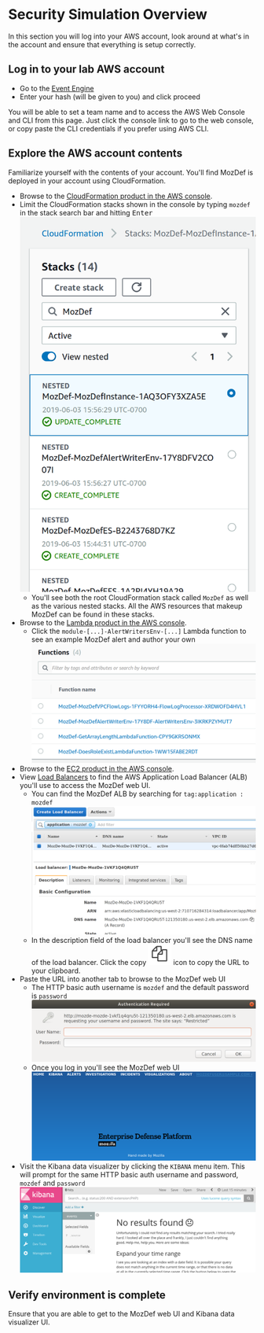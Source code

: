 # Security Simulation Overview

In this section you will log into your AWS account, look around at what's in the
account and ensure that everything is setup correctly.

## Log in to your lab AWS account

* Go to the [Event Engine](https://dashboard.eventengine.run/login)
* Enter your hash (will be given to you) and click proceed

You will be able to set a team name and to access the AWS Web Console and CLI from this page. Just click the console link to go to the web console, or copy paste the CLI credentials if you prefer using AWS CLI.

## Explore the AWS account contents

Familiarize yourself with the contents of your account. You'll find MozDef is
deployed in your account using CloudFormation. 

* Browse to the [CloudFormation product in the AWS console](https://us-west-2.console.aws.amazon.com/cloudformation/home).
* Limit the CloudFormation stacks shown in the console by typing `mozdef` in the
  stack search bar and hitting <kbd>Enter</kbd>
  ![Search for MozDef CloudFormation Stack](img/01-Search-for-MozDef-CloudFormation-Stack.png)
  * You'll see both the root CloudFormation stack called `MozDef` as well as
    the various nested stacks. All the AWS resources that makeup MozDef can be
    found in these stacks.
* Browse to the [Lambda product in the AWS console](https://us-west-2.console.aws.amazon.com/lambda/home).
  * Click the `module-[...]-AlertWritersEnv-[...]` Lambda function to see an example
    MozDef alert and author your own
    ![MozDef Lambda functions](img/01-MozDef-Lambda-functions.png)
* Browse to the [EC2 product in the AWS console](https://us-west-2.console.aws.amazon.com/ec2/v2/home).
* View [Load Balancers](https://us-west-2.console.aws.amazon.com/ec2/v2/home?region=us-west-2#LoadBalancers:)
  to find the AWS Application Load Balancer (ALB) you'll use to access the MozDef
  web UI.
  * You can find the MozDef ALB by searching for `tag:application : mozdef`
    ![Search for MozDef Load Balancer](img/01-Search-for-MozDef-Load-Balancer.png)
  * In the description field of the load balancer you'll see the DNS name of the
    load balancer. Click the copy ![copy icon](img/01-Copy-icon.png) icon to
    copy the URL to your clipboard.
* Paste the URL into another tab to browse to the MozDef web UI
  * The HTTP basic auth username is `mozdef` and the default password is `password`
    ![MozDef basic auth prompt](img/01-MozDef-basic-auth-prompt.png)
  * Once you log in you'll see the MozDef web UI
    ![MozDef Web UI](img/01-MozDef-Web-UI.png)
* Visit the Kibana data visualizer by clicking the `KIBANA` menu item. This will
  prompt for the same HTTP basic auth username and password, `mozdef` and `password`
  ![MozDef Kibana UI](img/01-MozDef-Kibana-UI.png)

## Verify environment is complete

Ensure that you are able to get to the MozDef web UI and Kibana data visualizer
UI.
